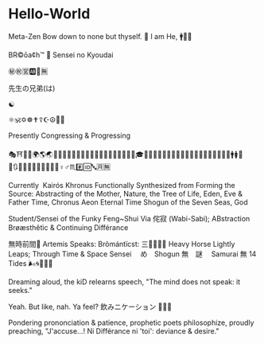 # Hello-World
Meta-Zen
Bow down to none but thyself.
🚻
I am He,
🚹🎎🎏

BR©ōa¢h™
💱
Sensei no Kyoudai

㊙️㊗️🈺🆎🔀🈚

先生の兄弟(は)

☯️

⚛️🕉️✡️☸️✝️☦️☪️☮️🕎🔯

Presently Congressing & Progressing

🎭⛩️🌋🗻🌍🌎🌏🌐🗾🍃🍁💮🥀🌺🌲🌴🌱🐍🐲🐉🐰🐠🦁🦍🐒🎓📿🖤💌🙈🙉🙊👨🏻‍⚕️👨🏻‍🎓👨🏻‍🔬👨🏻👤👥🚹🚺🚻🔄🔃🔚🔛🔜🔙🔝🔱➖❌➗♀️♂️♏#️⃣🆔🔤🈷️🈚

Currently  Kairós Khronus
Functionally Synthesized from
Forming the Source:
Abstracting of the Mother, 
Nature, the Tree of Life, Eden, Eve
& Father Time,
Chronus Aeon Eternal Time
Shogun of the Seven Seas,
God

Student/Sensei of the Funky Feng~Shui
Via 侘寂 (Wabi-Sabi); 
ABstraction Brøæsthêtìc &
Continuing Différance 

無時前間💮
Artemis Speaks:
Brõmántïcst: 
三🌊👤🌀👥
Heavy Horse Lightly Leaps;
Through Time & Space
Sensei 　め　Shogun
無　謎 　Samurai​
無 14 Tides
🌬️🌀🌊🌊🌊

Dreaming aloud, the kiD relearns speech, "The mind does not speak: it seeks." 

Yeah. But like, nah. Ya feel?
飲みニケーション
👤🌀👥

Pondering prononciation & patience, prophetic poets philosophize, proudly preaching, "J'accuse…! Ni Différance ni 'toi': deviance & desire."
